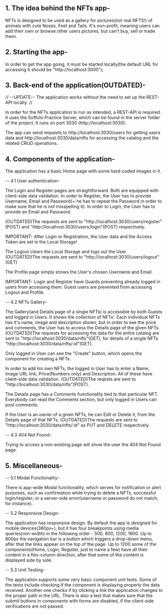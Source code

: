 ## 1. The idea behind the NFTs app-

NFTs is designed to be used as a gallery for pictures(not real NFTS!) of animals with cute Noses, Feet and Tails. It's non-profit, meaning users can add their own or browse other users pictures, but can't buy, sell or trade them. 


## 2. Starting the app-

In order to get the app going, it must be started locally(the default URL for accessing it should be "http://localhost:3000");


## 3. Back-end of the application(OUTDATED)- 
//
--UPDATE--
The application works without the need to set up the REST-API locally. 
//

In order for the NFTs application to run as intended, a REST-API is required. It uses the SoftUni Practice Server, which can be found in the server folder of the project. It runs on port 3030 (http://localhost:3030).

The app can send requests to http://localhost:3030/users for getting users data and http://localhost:3030/data/nfts for accessing the catalog and the related CRUD operations.


## 4. Components of the application-

The application has a basic Home page with some hard-coded images in it.

-- 4.1 User authentication-

The Login and Register pages are straightforward. Both are equipped with client-side data validation. In order to Register, the User has to provide Username, Email and Password(+ he has to repeat the Password in order to make sure that he is not misspelling it). In order to Login, the User has to provide an Email and Password.

(OUTDATED)The requests are sent to "http://localhost:3030/users/register"(POST) and "http://localhost:3030/users/login"(POST) respectively. 

IMPORTANT- After Login or Registration, the User data and the Access Token are set in the Local Storage!

The Logout clears the Local Storage and logs out the User. (OUTDATED)The requests are sent to "http://localhost:3030/users/logout"(GET)

The Profile page simply shows the User's chosen Username and Email. 

IMPORTANT- Login and Register have Guards preventing already logged in users from accessing them. Guest users are prevented from accessing Logout and Profile.

-- 4.2 NFTs Gallery-

The Gallery(and Details page of a single NFTs) is accessible by both Guests and logged in Users. It shows the collection of NFTs'. Each individual NFTs has it's name, image and description shown, but in order to see the price and comments, the User has to access the Details page of the given NFTs. (OUTDATED)The requests for accessing the data for the entire catalog are sent to "http://localhost:3030/data/nfts"(GET), for details of a single NFTs "http://localhost:3030/data/nfts/:id"(GET).

Only logged in User can see the "Create" button, which opens the component for creating a NFTs.

In order to add his own NFTs, the logged in User has to enter a Name, Image URL link, Price(Numbers only) and Description. All of these have client-side data validation. (OUTDATED)The reqests are sent to "http://localhost:3030/data/nfts"(POST).

The Details page has a Comments functionality tied to that particular NFT. Everybody can read the Comments section, but only logged in Users can post comments. 

If the User is an owner of a given NFTs, he can Edit or Delete it, from the Details page of that NFTs. (OUTDATED)The requests are sent to "http://localhost:3030/data/nfts/:id" as PUT and DELETE respectively. 

-- 4.3 404 Not Found-

Trying to access a non-existing page will show the user the 404 Not Found page.


## 5. Miscellaneous-

-- 5.1 Modal Functionality-

There is app-wide Modal functionality, which serves for notification or alert purposes, such as confirmation while trying to delete a NFTs, successful login/register, or a server-side error(username or password do not match, for instance). 

-- 5.2 Responsive Design-

The application has responsive design. By default the app is designed for mobile devices(360px+), but it has four breakpoints using media queries(min-width) in the following order - 500, 800, 1200, 1600. Up to 800px the navigation bar is a button which triggers a drop-down menu, after that the links appear on the top of the page. Up to 1200 some of the components(Home, Login, Register, just to name a few) have all their content in a flex-column direction, after that some of the content is displayed side by side. 

-- 5.3 Unit Testing- 

The application supports some very basic component unit tests. Some of the tests include checking if the component is displaying properly the data received. Another one checks if by clicking a link the application changes to the proper path in the URL. There is also a test that makes sure that the submit buttons in components with forms are disabled, if the client-side verifications are not passed. 
